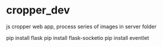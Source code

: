 # cropper_dev
js cropper web app, process series of images in server folder

pip install flask
pip install flask-socketio
pip install eventlet
